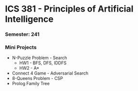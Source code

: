 # ICS 381 - Principles of Artificial Intelligence

### Semester: 241

### Mini Projects

- N-Puzzle Problem - Search
  - HW1 - BFS, DFS, IDDFS
  - HW2 - A\*
- Connect 4 Game - Adversarial Search
- 8-Queens Problem - CSP
- Prolog Family Tree
